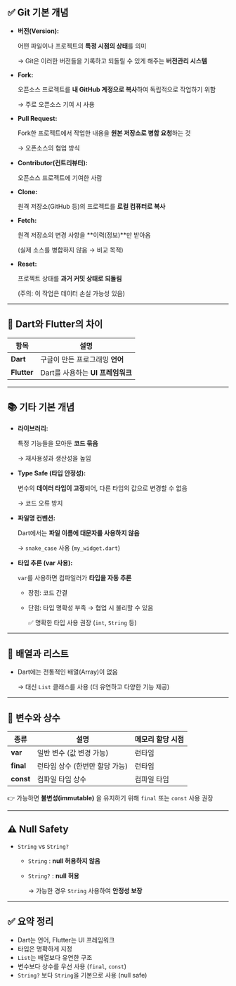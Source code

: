 
## ✅ **Git 기본 개념**

- **버전(Version):**

  어떤 파일이나 프로젝트의 **특정 시점의 상태**를 의미


	→ Git은 이러한 버전들을 기록하고 되돌릴 수 있게 해주는 **버전관리 시스템**

- **Fork:**

  오픈소스 프로젝트를 **내 GitHub 계정으로 복사**하여 독립적으로 작업하기 위함


	→ 주로 오픈소스 기여 시 사용

- **Pull Request:**

  Fork한 프로젝트에서 작업한 내용을 **원본 저장소로 병합 요청**하는 것


	→ 오픈소스의 협업 방식

- **Contributor(컨트리뷰터):**

  오픈소스 프로젝트에 기여한 사람

- **Clone:**

  원격 저장소(GitHub 등)의 프로젝트를 **로컬 컴퓨터로 복사**

- **Fetch:**

  원격 저장소의 변경 사항을 **이력(정보)**만 받아옴


	(실제 소스를 병합하지 않음 → 비교 목적)

- **Reset:**

  프로젝트 상태를 **과거 커밋 상태로 되돌림**


	(주의: 이 작업은 데이터 손실 가능성 있음)


---


## 🧠 **Dart와 Flutter의 차이**


| 항목          | 설명                      |
| ----------- | ----------------------- |
| **Dart**    | 구글이 만든 프로그래밍 **언어**     |
| **Flutter** | Dart를 사용하는 **UI 프레임워크** |


---


## 📚 **기타 기본 개념**

- **라이브러리:**

  특정 기능들을 모아둔 **코드 묶음**


	→ 재사용성과 생산성을 높임

- **Type Safe (타입 안정성):**

  변수의 **데이터 타입이 고정**되어, 다른 타입의 값으로 변경할 수 없음


	→ 코드 오류 방지

- **파일명 컨벤션:**

  Dart에서는 **파일 이름에 대문자를 사용하지 않음**


	→ `snake_case` 사용 (`my_widget.dart`)

- **타입 추론 (var 사용):**

  `var`를 사용하면 컴파일러가 **타입을 자동 추론**

    - 장점: 코드 간결
    - 단점: 타입 명확성 부족 → 협업 시 불리할 수 있음

      ✅ 명확한 타입 사용 권장 (`int`, `String` 등)


---


## 🔄 **배열과 리스트**

- Dart에는 전통적인 배열(Array)이 없음

  → 대신 `List` 클래스를 사용 (더 유연하고 다양한 기능 제공)


---


## 📌 **변수와 상수**


| 종류        | 설명                 | 메모리 할당 시점 |
| --------- | ------------------ | --------- |
| **var**   | 일반 변수 (값 변경 가능)    | 런타임       |
| **final** | 런타임 상수 (한번만 할당 가능) | 런타임       |
| **const** | 컴파일 타임 상수          | 컴파일 타임    |


👉 가능하면 **불변성(immutable)** 을 유지하기 위해 `final` 또는 `const` 사용 권장


---


## ⚠️ **Null Safety**

- `String` vs `String?`
    - `String` : **null 허용하지 않음**
    - `String?` : **null 허용**

      → 가능한 경우 `String` 사용하여 **안정성 보장**


---


## ✅ 요약 정리

- Dart는 언어, Flutter는 UI 프레임워크
- 타입은 명확하게 지정
- `List`는 배열보다 유연한 구조
- 변수보다 상수를 우선 사용 (`final`, `const`)
- `String?` 보다 `String`을 기본으로 사용 (null safe)
